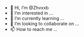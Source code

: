 - 👋 Hi, I’m @Zhvxxb
- 👀 I’m interested in ...
- 🌱 I’m currently learning ...
- 💞️ I’m looking to collaborate on ...
- 📫 How to reach me ...

<!---
Zhvxxb/Zhvxxb is a ✨ special ✨ repository because its `README.md` (this file) appears on your GitHub profile.
You can click the Preview link to take a look at your changes.
--->
